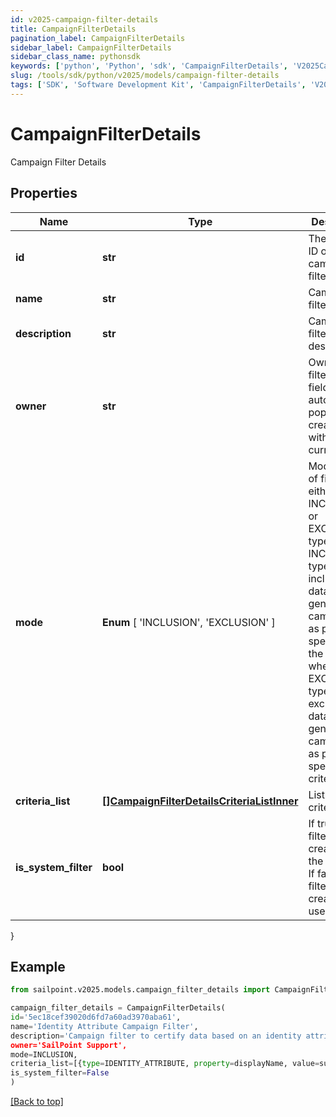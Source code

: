 ```yaml
---
id: v2025-campaign-filter-details
title: CampaignFilterDetails
pagination_label: CampaignFilterDetails
sidebar_label: CampaignFilterDetails
sidebar_class_name: pythonsdk
keywords: ['python', 'Python', 'sdk', 'CampaignFilterDetails', 'V2025CampaignFilterDetails'] 
slug: /tools/sdk/python/v2025/models/campaign-filter-details
tags: ['SDK', 'Software Development Kit', 'CampaignFilterDetails', 'V2025CampaignFilterDetails']
---
```


# CampaignFilterDetails

Campaign Filter Details

## Properties

Name | Type | Description | Notes
------------ | ------------- | ------------- | -------------
**id** | **str** | The unique ID of the campaign filter | [required]
**name** | **str** | Campaign filter name. | [required]
**description** | **str** | Campaign filter description. | [optional] 
**owner** | **str** | Owner of the filter. This field automatically populates at creation time with the current user. | [required]
**mode** |  **Enum** [  'INCLUSION',    'EXCLUSION' ] | Mode/type of filter, either the INCLUSION or EXCLUSION type. The INCLUSION type includes the data in generated campaigns  as per specified in the criteria, whereas the EXCLUSION type excludes the data in generated campaigns as per specified in criteria. | [required]
**criteria_list** | [**[]CampaignFilterDetailsCriteriaListInner**](campaign-filter-details-criteria-list-inner) | List of criteria. | [optional] 
**is_system_filter** | **bool** | If true, the filter is created by the system. If false, the filter is created by a user. | [required][default to False]
}

## Example

```python
from sailpoint.v2025.models.campaign_filter_details import CampaignFilterDetails

campaign_filter_details = CampaignFilterDetails(
id='5ec18cef39020d6fd7a60ad3970aba61',
name='Identity Attribute Campaign Filter',
description='Campaign filter to certify data based on an identity attribute's specified property.',
owner='SailPoint Support',
mode=INCLUSION,
criteria_list=[{type=IDENTITY_ATTRIBUTE, property=displayName, value=support, operation=CONTAINS, negateResult=false, shortCircuit=false, recordChildMatches=false, id=null, suppressMatchedItems=false, children=null}],
is_system_filter=False
)

```
[[Back to top]](#) 

